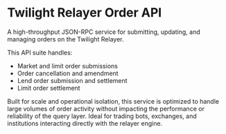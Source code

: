 # Twilight Relayer Order API

A high-throughput JSON-RPC service for submitting, updating, and managing orders on the Twilight Relayer.

This API suite handles:
- Market and limit order submissions
- Order cancellation and amendment
- Lend order submission and settlement
- Limit order settlement

Built for scale and operational isolation, this service is optimized to handle large volumes of order activity without impacting the performance or reliability of the query layer. 
Ideal for trading bots, exchanges, and institutions interacting directly with the relayer engine.

